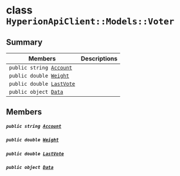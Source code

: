 # class `HyperionApiClient::Models::Voter` 

## Summary

 Members                                | Descriptions                                
----------------------------------------|---------------------------------------------
`public string `[`Account`](#class_hyperion_api_client_1_1_models_1_1_voter_1a8edb7e614aa530a58c647d8d273b1d8b) | 
`public double `[`Weight`](#class_hyperion_api_client_1_1_models_1_1_voter_1a8692f60034795bb54f7d06084e4ba746) | 
`public double `[`LastVote`](#class_hyperion_api_client_1_1_models_1_1_voter_1a5d3f6cdc680d32bef3e442763f0973cd) | 
`public object `[`Data`](#class_hyperion_api_client_1_1_models_1_1_voter_1a248bfced8a2a84c147f9b20efe3e669a) | 

## Members

##### `public string `[`Account`](#class_hyperion_api_client_1_1_models_1_1_voter_1a8edb7e614aa530a58c647d8d273b1d8b) 

##### `public double `[`Weight`](#class_hyperion_api_client_1_1_models_1_1_voter_1a8692f60034795bb54f7d06084e4ba746) 

##### `public double `[`LastVote`](#class_hyperion_api_client_1_1_models_1_1_voter_1a5d3f6cdc680d32bef3e442763f0973cd) 

##### `public object `[`Data`](#class_hyperion_api_client_1_1_models_1_1_voter_1a248bfced8a2a84c147f9b20efe3e669a) 

